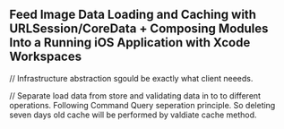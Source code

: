 ## Feed Image Data Loading and Caching with URLSession/CoreData + Composing Modules Into a Running iOS Application with Xcode Workspaces

// Infrastructure abstraction sgould be exactly what client neeeds.

// Separate load data from store and validating data in to to different operations.
Following Command Query seperation principle.
So deleting seven days old cache will be performed by valdiate cache method.
